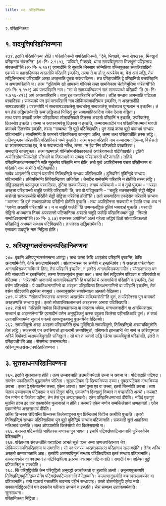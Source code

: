 ```yaml
---
title: ०२. परिहानिकथा

---
```

२. परिहानिकथा  


## १. वादयुत्तिपरिहानिवण्णना

२३९. इदानि परिहानिकथा होति। परिहानिधम्मो अपरिहानिधम्मो, ‘‘द्वेमे, भिक्खवे, धम्मा सेक्खस्स, भिक्खुनो परिहानाय संवत्तन्ति’’ (अ॰ नि॰ २.१८५), ‘‘पञ्‍चिमे, भिक्खवे, धम्मा समयविमुत्तस्स भिक्खुनो परिहानाय संवत्तन्ती’’ति (अ॰ नि॰ ५.१४९) एवमादीनि हि सुत्तानि निस्साय सम्मितिया वज्‍जिपुत्तका सब्बत्थिवादिनो एकच्‍चे च महासङ्घिका अरहतोपि परिहानिं इच्छन्ति, तस्मा ते वा होन्तु अञ्‍ञेयेव वा, येसं अयं लद्धि, तेसं लद्धिभिन्दनत्थं परिहायति अरहा अरहत्ताति पुच्छा सकवादिस्स। तत्र परिहायतीति द्वे परिहानियो पत्तपरिहानि च अप्पत्तपरिहानि च। तत्थ ‘‘दुतियम्पि खो आयस्मा गोधिको तम्हा सामयिकाय चेतोविमुत्तिया परिहायी’’ति (सं॰ नि॰ १.१५९) अयं पत्तपरिहानि नाम। ‘‘मा वो सामञ्‍ञत्थिकानं सतं सामञ्‍ञत्थो परिहायी’’ति (म॰ नि॰ १.४१६-४१८) अयं अप्पत्तपरिहानि। तासु इध पत्तपरिहानि अधिप्पेता। तञ्हि सन्धाय आमन्ताति पटिञ्‍ञा परवादिस्स। सकसमये पन इमं पत्तपरिहानिं नाम लोकियसमापत्तियाव इच्छन्ति, न अरहत्तादीहि सामञ्‍ञफलेहि। परसमयेपि नं सब्बसामञ्‍ञफलेसु सब्बभवेसु सब्बकालेसु सब्बेसञ्‍च पुग्गलानं न इच्छन्ति। तं पन तेसं लद्धिमत्तमेवाति सब्बं लद्धिजालं भिन्दितुं पुन सब्बत्थातिआदिना नयेन देसना वड्ढिता।  
तत्थ यस्मा परवादी कमेन परिहायित्वा सोतापत्तिफले ठितस्स अरहतो परिहानिं न इच्छति, उपरिफलेसु ठितस्सेव इच्छति। यस्मा च रूपारूपभवेसु ठितस्स न इच्छति, कम्मारामतादीनं पन परिहानियधम्मानं भावतो कामभवे ठितस्सेव इच्छति, तस्मा ‘‘सब्बत्था’’ति पुट्ठो पटिक्खिपति। पुन दळ्हं कत्वा पुट्ठो कामभवं सन्धाय पटिजानाति। सब्बस्मिम्पि हि कामभवे परिहानिकरा कामगुणा अत्थि, तस्मा तत्थ परिहायतीति तस्स लद्धि।  
ततियपुच्छाय परिहानीति परिहानिकरे धम्मे पुच्छति। तत्थ यस्मा परिहानि नाम कम्मारामतादिधम्मा, विसेसतो वा कामरागब्यापादा एव, ते च रूपारूपभवे नत्थि, तस्मा ‘‘न हेव’’न्ति पटिक्खेपो परवादिस्स।  
सब्बदाति कालपुच्छा। तत्थ पठमपञ्हे योनिसोमनसिकारकाले अपरिहायनतो पटिक्खिपति। दुतिये अयोनिसोमनसिकरोतो रत्तिभागे वा दिवसभागे वा सब्बदा परिहायनतो पटिजानाति। ततिये परिहानिकरधम्मसमायोगे सति मुहुत्तमेव परिहानि नाम होति, ततो पुब्बे अपरिहीनस्स पच्छा परिहीनस्स च परिहानि नाम नत्थीति पटिक्खिपति।  
सब्बेव अरहन्तोति पञ्हानं पठमस्मिं तिक्खिन्द्रिये सन्धाय पटिक्खिपति। दुतियस्मिं मुदिन्द्रिये सन्धाय पटिजानाति। ततियस्मिम्पि तिक्खिन्द्रियाव अधिप्पेता। तेसञ्हि सब्बेसम्पि परिहानि न होतीति तस्स लद्धि।  
सेट्ठिउदाहरणे पठमपुच्छा परवादिस्स, दुतिया सकवादिस्स। तत्रायं अधिप्पायो – यं मं तुम्हे पुच्छथ – ‘‘अरहा अरहत्ता परिहायन्तो चतूहि फलेहि परिहायती’’ति, तत्र वो पटिपुच्छामि – ‘‘चतूहि सतसहस्सेहि सेट्ठी सेट्ठित्तं करोन्तो सतसहस्सेहि परिहीने सेट्ठी सेट्ठित्ता परिहीनो होती’’ति। ततो सकवादिना एकदेसेन परिहानिं सन्धाय ‘‘आमन्ता’’ति वुत्ते सब्बसापतेय्या परिहीनो होतीति पुच्छति। तथा अपरिहीनत्ता सकवादी न हेवाति वत्वा अथ नं ‘‘एवमेव अरहापि परिहायति च। न च चतूहि फलेही’’ति उप्पन्‍नलद्धिकं दुतियं भब्बपञ्हं पुच्छति। परवादी सेट्ठिनो अभब्बताय नियमं अपस्सन्तो पटिजानित्वा अरहतो चतूहि फलेहि परिहानिभब्बतं पुट्ठो ‘‘नियतो सम्बोधिपरायणो’’ति (अ॰ नि॰ ३.८७) वचनस्स अयोनिसो अत्थं गहेत्वा लद्धियं ठितो सोतापत्तिफलतो परिहायितुं अभब्बतं सन्धाय पटिक्खिपति। तं पनस्स लद्धिमत्तमेवाति।  
एत्तावता वादयुत्ति नाम निट्ठिता होति।  


## २. अरियपुग्गलसंसन्दनपरिहानिवण्णना

२४०. इदानि अरियपुग्गलसंसन्दना आरद्धा। तत्थ यस्मा केचि अरहतोव परिहानिं इच्छन्ति, केचि अनागामिनोपि, केचि सकदागामिस्सपि। सोतापन्‍नस्स पन सब्बेपि न इच्छन्तियेव। ये अरहत्ता परिहायित्वा अनागामिसकदागामिभावे ठिता, तेसं परिहानिं इच्छन्ति, न इतरेसं अनागामिसकदागामीनं। सोतापन्‍नस्स पन तेपि सब्बथापि न इच्छन्तियेव, तस्मा पेय्यालमुखेन पुच्छा कता। तत्थ तेसं लद्धिवसेन पटिञ्‍ञा च पटिक्खेपो च वेदितब्बा। ‘‘परिहायति अनागामी अनागामिफला’’ति हि पञ्हस्मिं ये अनागामिनो परिहानिं न इच्छन्ति, तेसं वसेन पटिक्खेपो। ये पकतिअनागामिनो वा अरहत्ता परिहायित्वा ठितअनागामिनो वा परिहानिं इच्छन्ति, तेसं वसेन पटिञ्‍ञाति इदमेत्थ नयमुखं। तस्सानुसारेन सब्बपेय्याला अत्थतो वेदितब्बा।  
२४१. यं पनेत्थ ‘‘सोतापत्तिफलस्स अनन्तरा अरहत्तंयेव सच्छिकरोती’’ति वुत्तं, तं परिहीनस्स पुन वायमतो अरहत्तप्पत्तिं सन्धाय वुत्तं। इतरो सोतापत्तिफलानन्तरं अरहत्तस्स अभावा पटिक्खिपति।  
२४२. ततो परं ‘‘परिहानि नामेसा किलेसप्पहानस्स वा मन्दताय भवेय्य, मग्गभावनादीनं वा अनधिमत्तताय, सच्‍चानं वा अदस्सनेना’’ति एवमादीनं वसेन अनुयुञ्‍जितुं कस्स बहुतरा किलेसा पहीनातिआदि वुत्तं। तं सब्बं उत्तानाधिप्पायमेव सुत्तानं पनत्थो आगमट्ठकथासु वुत्तनयेनेव वेदितब्बो।  
२६२. समयविमुत्तो अरहा अरहत्ता परिहायतीति एत्थ मुदिन्द्रियो समयविमुत्तो, तिक्खिन्द्रियो असमयविमुत्तोति तेसं लद्धि। सकसमये पन अवसिप्पत्तो झानलाभी समयविमुत्तो, वसिप्पत्तो झानलाभी चेव सब्बे च अरियपुग्गला अरिये विमोक्खे असमयविमुत्ताति सन्‍निट्ठानं। सो पन तं अत्तनो लद्धिं गहेत्वा समयविमुत्तो परिहायति, इतरो न परिहायती’’ति आह। सेसमेत्थ उत्तानत्थमेव।  
अरियपुग्गलसंसन्दनपरिहानिवण्णना।  


## ३. सुत्तसाधनपरिहानिवण्णना

२६५. इदानि सुत्तसाधना होति। तत्थ उच्‍चावचाति उत्तमहीनभेदतो उच्‍चा च अवचा च। पटिपादाति पटिपदा। समणेन पकासिताति बुद्धसमणेन जोतिता। सुखापटिपदा हि खिप्पाभिञ्‍ञा उच्‍चा। दुक्खापटिपदा दन्धाभिञ्‍ञा अवचा। इतरा द्वे एकेनङ्गेन उच्‍चा, एकेन अवचा। पठमं वुत्ता एव वा उच्‍चा, इतरो तिस्सोपि अवचा। ताय चेताय उच्‍चावचाय पटिपदाय न पारं दिगुणं यन्ति, एकमग्गेन द्विक्खत्तुं निब्बानं न गच्छन्तीति अत्थो। कस्मा? येन मग्गेन ये किलेसा पहीना, तेन तेसं पुन अप्पहातब्बतो। एतेन परिहानिधम्माभावं दीपेति। नयिदं एकगुणं मुतन्ति तञ्‍च इदं पारं एकवारंयेव फुसनारहं न होति। कस्मा? एकेन मग्गेन सब्बकिलेसानं अप्पहानतो। एतेन एकमग्गेनेव अरहत्ताभावं दीपेति।  
अत्थि छिन्‍नस्स छेदियन्ति छिन्‍नस्स किलेसवट्टस्स पुन छिन्दितब्बं किञ्‍चि अत्थीति पुच्छति। इतरो तिक्खिन्द्रियं सन्धाय पटिक्खिपित्वा पुन पुट्ठो मुदिन्द्रियं सन्धाय पटिजानाति। सकवादी सुत्तं आहरित्वा नत्थिभावं दस्सेति। तत्थ ओघपासोति किलेसोघो चेव किलेसपासो च।  
२६६. कतस्स पटिचयोति भावितस्स मग्गस्स पुन भावना। इधापि पटिक्खेपपटिजाननानि पुरिमनयेनेव वेदितब्बानि।  
२६७. परिहानाय संवत्तन्तीति परवादिना आभते सुत्ते पञ्‍च धम्मा अप्पत्तपरिहानाय चेव लोकियसमापत्तिपरिहानाय च संवत्तन्ति। सो पन पत्तस्स अरहत्तफलस्स परिहानाय सल्‍लक्खेति। तेनेव अत्थि अरहतो कम्मारामताति आह। इतरोपि असमयविमुत्तं सन्धाय पटिक्खिपित्वा इतरं सन्धाय पटिजानाति। कामरागवसेन वा पवत्तमानं तं पटिक्खिपित्वा इतरथा पवत्तमानं पटिजानाति। रागादीनं पन अत्थितं पुट्ठो पटिजानितुं न सक्‍कोति।  
२६८. किं परियुट्ठितोति केन परियुट्ठितो अनुबद्धो अज्झोत्थतो वा हुत्वाति अत्थो। अनुसयपुच्छायपि तिक्खिन्द्रियमुदिन्द्रियवसेनेव पटिक्खेपपटिजाननानि वेदितब्बानि। कल्याणानुसयोति वचनमत्तसामञ्‍ञेन वा पटिजानाति। रागो उपचयं गच्छतीति भावनाय पहीनं सन्धायाह। परतो दोसमोहेसुपि एसेव नयो। सक्‍कायदिट्ठिआदीनं पन दस्सनेन पहीनत्ता उपचयं न इच्छति। सेसं सब्बत्थ उत्तानत्थमेवाति।  
सुत्तसाधना।  
परिहानिकथा निट्ठिता।  